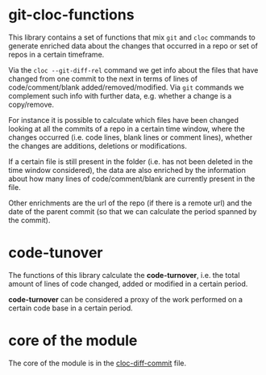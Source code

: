 # git-cloc-functions
This library contains a set of functions that mix `git` and `cloc` commands to generate enriched data about the changes that occurred in a repo or set of repos in a certain timeframe. 

Via the `cloc --git-diff-rel` command we get info about the files that have changed from one commit to the next in terms of lines of code/comment/blank added/removed/modified. Via `git` commands we complement such info with further data, e.g. whether a change is a copy/remove.

For instance it is possible to calculate which files have been changed looking at all the commits of a repo in a certain time window, where the changes occurred (i.e. code lines, blank lines or comment lines), whether the changes are additions, deletions or modifications.

If a certain file is still present in the folder (i.e. has not been deleted in the time window considered), the data are also enriched by the information about how many lines of code/comment/blank are currently present in the file.

Other enrichments are the url of the repo (if there is a remote url) and the date of the parent commit (so that we can calculate the period spanned by the commit).

# code-tunover
The functions of this library calculate the **code-turnover**, i.e. the total amount of lines of code changed, added or modified in a certain period.

**code-turnover** can be considered a proxy of the work performed on a certain code base in a certain period.

# core of the module
The core of the module is in the [cloc-diff-commit](./cloc-diff-commit.ts) file.